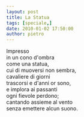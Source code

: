 ```yaml
---
layout: post
title: La Statua
tags: [speciale,]
date: 2010-01-02 17:50:00
author: pietro
---
```

Impresso<br/>in un cono d'ombra<br/>come una statua,<br/>cui di muoversi non sembra,<br/>cavaliere di giorni<br/>trascorsi e d'anni or sono,<br/>e implora ai passanti<br/>ogni fievole perdono;<br/>cantando assieme al vento<br/>senza emettere alcun suono.
